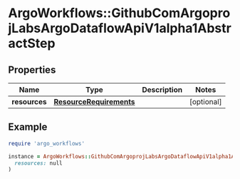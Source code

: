 # ArgoWorkflows::GithubComArgoprojLabsArgoDataflowApiV1alpha1AbstractStep

## Properties

| Name | Type | Description | Notes |
| ---- | ---- | ----------- | ----- |
| **resources** | [**ResourceRequirements**](ResourceRequirements.md) |  | [optional] |

## Example

```ruby
require 'argo_workflows'

instance = ArgoWorkflows::GithubComArgoprojLabsArgoDataflowApiV1alpha1AbstractStep.new(
  resources: null
)
```

